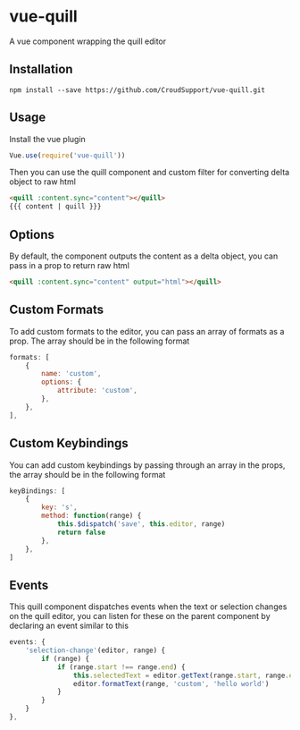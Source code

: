 # vue-quill
A vue component wrapping the quill editor

## Installation
```
npm install --save https://github.com/CroudSupport/vue-quill.git
```

## Usage
Install the vue plugin
```js
Vue.use(require('vue-quill'))
```

Then you can use the quill component and custom filter for converting delta object to raw html 
```html
<quill :content.sync="content"></quill>
{{{ content | quill }}}
```

## Options
By default, the component outputs the content as a delta object, you can pass in a prop to return raw html 
```html
<quill :content.sync="content" output="html"></quill>
```

## Custom Formats
To add custom formats to the editor, you can pass an array of formats as a prop. The array should be in the following format
```js
formats: [
    {
        name: 'custom',
        options: {
            attribute: 'custom',
        },
    },
],
```

## Custom Keybindings
You can add custom keybindings by passing through an array in the props, the array should be in the following format
```js
keyBindings: [
    {
        key: 's',
        method: function(range) {
            this.$dispatch('save', this.editor, range)
            return false        
        },
    },
]
```

## Events
This quill component dispatches events when the text or selection changes on the quill editor, you can listen for these on the parent component by declaring an event similar to this
```js
events: {
    'selection-change'(editor, range) {
        if (range) {
            if (range.start !== range.end) {
                this.selectedText = editor.getText(range.start, range.end)
                editor.formatText(range, 'custom', 'hello world')
            }
        }
    }
},
```
